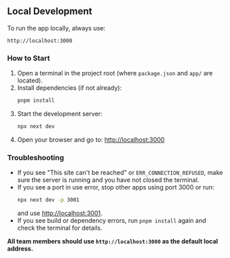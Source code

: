## Local Development

To run the app locally, always use:

    http://localhost:3000

### How to Start

1. Open a terminal in the project root (where `package.json` and `app/` are located).
2. Install dependencies (if not already):
   ```sh
   pnpm install
   ```
3. Start the development server:
   ```sh
   npx next dev
   ```
4. Open your browser and go to:
   [http://localhost:3000](http://localhost:3000)

### Troubleshooting
- If you see "This site can't be reached" or `ERR_CONNECTION_REFUSED`, make sure the server is running and you have not closed the terminal.
- If you see a port in use error, stop other apps using port 3000 or run:
  ```sh
  npx next dev -p 3001
  ```
  and use [http://localhost:3001](http://localhost:3001).
- If you see build or dependency errors, run `pnpm install` again and check the terminal for details.

**All team members should use `http://localhost:3000` as the default local address.** 